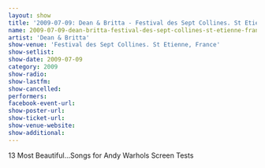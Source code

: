 ```yaml
---
layout: show
title: '2009-07-09: Dean & Britta - Festival des Sept Collines. St Etienne, France'
name: 2009-07-09-dean-britta-festival-des-sept-collines-st-etienne-france
artist: 'Dean & Britta'
show-venue: 'Festival des Sept Collines. St Etienne, France'
show-setlist: 
show-date: 2009-07-09
category: 2009
show-radio: 
show-lastfm: 
show-cancelled: 
performers: 
facebook-event-url: 
show-poster-url: 
show-ticket-url: 
show-venue-website: 
show-additional: 
---
```


13 Most Beautiful...Songs for Andy Warhols Screen Tests